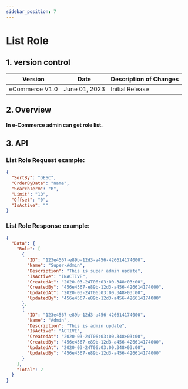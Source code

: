 ```yaml
---
sidebar_position: 7
---
```


# List Role

## 1. version control

| Version        | Date          | Description of Changes |
| -------------- | ------------- | ---------------------- |
| eCommerce V1.0 | June 01, 2023 | Initial Release        |

## 2. Overview

#### In e-Commerce admin can get role list.

## 3. API

### List Role Request example:

```json
{
  "SortBy": "DESC",
  "OrderByData": "name",
  "SearchTerm": "B",
  "Limit": "10",
  "Offset": "0",
  "IsActive": ""
}
```

### List Role Response example:

```json
{
  "Data": {
    "Role": [
      {
        "ID": "123e4567-e89b-12d3-a456-426614174000",
        "Name": "Super-Admin",
        "Description": "This is super admin update",
        "IsActive": "INACTIVE",
        "CreatedAt": "2020-03-24T06:03:00.348+03:00",
        "CreatedBy": "456e4567-e89b-12d3-a456-426614174000",
        "UpdatedAt": "2020-03-24T06:03:00.348+03:00",
        "UpdatedBy": "456e4567-e89b-12d3-a456-426614174000"
      },
      {
        "ID": "123e4567-e89b-12d3-a456-426614174000",
        "Name": "Admin",
        "Description": "This is admin update",
        "IsActive": "ACTIVE",
        "CreatedAt": "2020-03-24T06:03:00.348+03:00",
        "CreatedBy": "456e4567-e89b-12d3-a456-426614174000",
        "UpdatedAt": "2020-03-24T06:03:00.348+03:00",
        "UpdatedBy": "456e4567-e89b-12d3-a456-426614174000"
      }
    ],
    "Total": 2
  }
}
```
